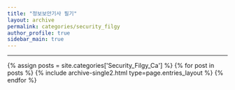```yaml
---
title: "정보보안기사 필기"
layout: archive
permalink: categories/security_filgy
author_profile: true
sidebar_main: true
---
```


<!-- 공백이 포함되어 있는 카테고리 이름의 경우 site.categories['a b c'] 이런식으로! -->

***

{% assign posts = site.categories['Security_Filgy_Ca'] %}
{% for post in posts %} {% include archive-single2.html type=page.entries_layout %} {% endfor %}

